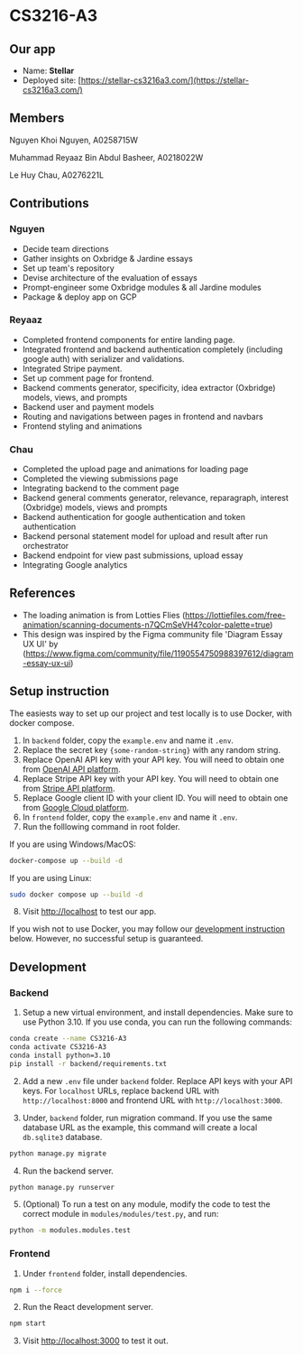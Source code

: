 # CS3216-A3

## Our app

- Name: **Stellar**
- Deployed site: [https://stellar-cs3216a3.com/](https://stellar-cs3216a3.com/)

## Members

Nguyen Khoi Nguyen, A0258715W

Muhammad Reyaaz Bin Abdul Basheer, A0218022W

Le Huy Chau, A0276221L

## Contributions

### Nguyen

- Decide team directions
- Gather insights on Oxbridge & Jardine essays
- Set up team's repository
- Devise architecture of the evaluation of essays
- Prompt-engineer some Oxbridge modules & all Jardine modules
- Package & deploy app on GCP

### Reyaaz
- Completed frontend components for entire landing page.
- Integrated frontend and backend authentication completely (including google auth) with serializer and validations.
- Integrated Stripe payment.
- Set up comment page for frontend.
- Backend comments generator, specificity, idea extractor (Oxbridge) models, views, and prompts
- Backend user and payment models
- Routing and navigations between pages in frontend and navbars
- Frontend styling and animations

### Chau
- Completed the upload page and animations for loading page
- Completed the viewing submissions page
- Integrating backend to the comment page
- Backend general comments generator, relevance, reparagraph, interest (Oxbridge) models, views and prompts
- Backend authentication for google authentication and token authentication
- Backend personal statement model for upload and result after run orchestrator
- Backend endpoint for view past submissions, upload essay
- Integrating Google analytics

## References
- The loading animation is from Lotties Flies (https://lottiefiles.com/free-animation/scanning-documents-n7QCmSeVH4?color-palette=true)
- This design was inspired by the Figma community file 'Diagram Essay UX UI' by (https://www.figma.com/community/file/1190554750988397612/diagram-essay-ux-ui)

## Setup instruction

The easiests way to set up our project and test locally is to use Docker, with docker compose.

1. In `backend` folder, copy the `example.env` and name it `.env`.
2. Replace the secret key `{some-random-string}` with any random string.
3. Replace OpenAI API key with your API key. You will need to obtain one from [OpenAI API platform](https://platform.openai.com).
4. Replace Stripe API key with your API key. You will need to obtain one from [Stripe API platform](https://dashboard.stripe.com/).
5. Replace Google client ID with your client ID. You will need to obtain one from [Google Cloud platform](https://console.cloud.google.com/apis/).
6. In `frontend` folder, copy the `example.env` and name it `.env`.
7. Run the folllowing command in root folder.

If you are using Windows/MacOS:

```bash
docker-compose up --build -d
```

If you are using Linux:

```bash
sudo docker compose up --build -d
```

8. Visit [http://localhost](http://localhost) to test our app.

If you wish not to use Docker, you may follow our [development instruction](#development) below. However, no successful setup is guaranteed.

## Development

### Backend

1. Setup a new virtual environment, and install dependencies. Make sure to use Python 3.10. If you use conda, you can run the following commands:

```bash
conda create --name CS3216-A3
conda activate CS3216-A3
conda install python=3.10
pip install -r backend/requirements.txt
```

2. Add a new `.env` file under `backend` folder. Replace API keys with your API keys. For `localhost` URLs, replace backend URL with `http://localhost:8000` and frontend URL with `http://localhost:3000`.

3. Under, `backend` folder, run migration command. If you use the same database URL as the example, this command will create a local `db.sqlite3` database.

```bash
python manage.py migrate
```

4. Run the backend server.

```bash
python manage.py runserver
```

5. (Optional) To run a test on any module, modify the code to test the correct module in `modules/modules/test.py`, and run:

```bash
python -m modules.modules.test
```

### Frontend

1. Under `frontend` folder, install dependencies.

```bash
npm i --force
```

2. Run the React development server.

```bash
npm start
```

3. Visit [http://localhost:3000](http://localhost:3000) to test it out.
